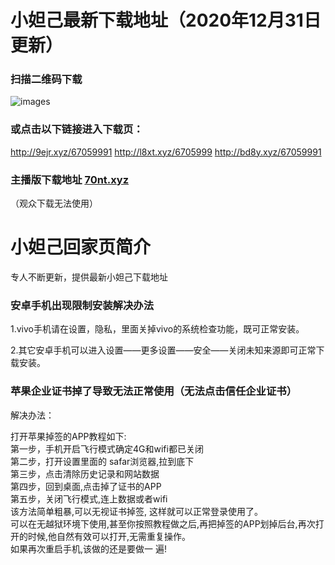 # 小妲己最新下载地址（2020年12月31日更新）

### 扫描二维码下载
![images](https://github.com/sachis99/1/blob/gh-pages/Screenshot_2020-12-31-17-52-38-927_com.didi.live.spring~01_compressed.jpg)

### 或点击以下链接进入下载页：
http://9ejr.xyz/67059991
http://l8xt.xyz/6705999
http://bd8y.xyz/67059991

### 主播版下载地址 [70nt.xyz](http://70nt.xyz)
（观众下载无法使用）



# 小妲己回家页简介

专人不断更新，提供最新小妲己下载地址<br> 




### 安卓手机出现限制安装解决办法<br>

1.vivo手机请在设置，隐私，里面关掉vivo的系统检查功能，既可正常安装。<br>

2.其它安卓手机可以进入设置——更多设置——安全——关闭未知来源即可正常下载安装。<br>


### 苹果企业证书掉了导致无法正常使用（无法点击信任企业证书）<br>

解决办法：<br>

打开苹果掉签的APP教程如下: <br>
第一步，手机开启飞行模式确定4G和wifi都已关闭 <br>
第二步，打开设置里面的 safar浏览器,拉到底下 <br>
第三步，点击清除历史记录和网站数据 <br>
第四步，回到桌面,点击掉了证书的APP <br>
第五步，关闭飞行模式,连上数据或者wifi<br>
该方法简单粗暴,可以无视证书掉签, 这样就可以正常登录使用了。<br>
可以在无越狱环境下使用,甚至你按照教程做之后,再把掉签的APP划掉后台,再次打开的时候,他自然有效可以打开,无需重复操作。<br>
如果再次重启手机,该做的还是要做一 遍!<br>

